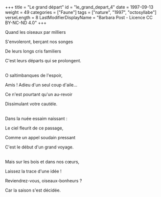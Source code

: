 +++
title = "Le grand départ"
id = "le_grand_depart_4"
date = 1997-09-13
weight = 49
categories = ["Faune"]
tags = ["nature", "1997", "octosyllabe"]
verseLength = 8
LastModifierDisplayName = "Barbara Post - Licence CC BY-NC-ND 4.0"
+++

Quand les oiseaux par milliers

S'envoleront, berçant nos songes

De leurs longs cris familiers

C'est leurs départs qui se prolongent.

 \
O saltimbanques de l'espoir,

Amis ! Adieu d'un seul coup d'aile...

Ce n'est pourtant qu'un au-revoir

Dissimulant votre cautèle.

 \
Dans la nuée essaim naissant :

Le ciel fleurit de ce passage,

Comme un appel soudain pressant

C'est le début d'un grand voyage.

 \
Mais sur les bois et dans nos cœurs,

Laissez la trace d'une idée !

Reviendrez-vous, oiseaux-bonheurs ?

Car la saison s'est décidée.

